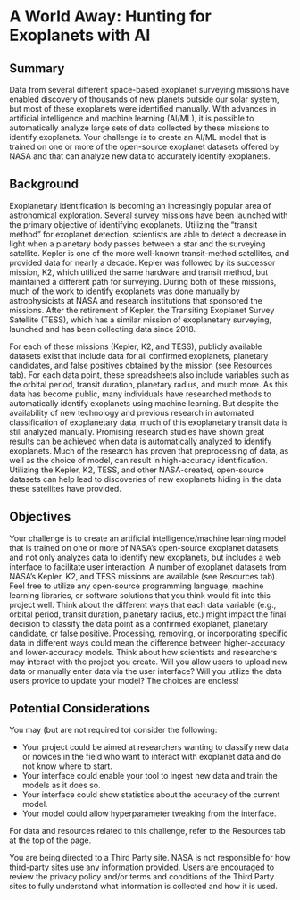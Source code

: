 # A World Away: Hunting for Exoplanets with AI

## Summary

Data from several different space-based exoplanet surveying missions have enabled discovery of thousands of new planets outside our solar system, but most of these exoplanets were identified manually. With advances in artificial intelligence and machine learning (AI/ML), it is possible to automatically analyze large sets of data collected by these missions to identify exoplanets. Your challenge is to create an AI/ML model that is trained on one or more of the open-source exoplanet datasets offered by NASA and that can analyze new data to accurately identify exoplanets.

## Background

Exoplanetary identification is becoming an increasingly popular area of astronomical exploration. Several survey missions have been launched with the primary objective of identifying exoplanets. Utilizing the “transit method” for exoplanet detection, scientists are able to detect a decrease in light when a planetary body passes between a star and the surveying satellite. Kepler is one of the more well-known transit-method satellites, and provided data for nearly a decade. Kepler was followed by its successor mission, K2, which utilized the same hardware and transit method, but maintained a different path for surveying. During both of these missions, much of the work to identify exoplanets was done manually by astrophysicists at NASA and research institutions that sponsored the missions. After the retirement of Kepler, the Transiting Exoplanet Survey Satellite (TESS), which has a similar mission of exoplanetary surveying, launched and has been collecting data since 2018.

For each of these missions (Kepler, K2, and TESS), publicly available datasets exist that include data for all confirmed exoplanets, planetary candidates, and false positives obtained by the mission (see Resources tab). For each data point, these spreadsheets also include variables such as the orbital period, transit duration, planetary radius, and much more. As this data has become public, many individuals have researched methods to automatically identify exoplanets using machine learning. But despite the availability of new technology and previous research in automated classification of exoplanetary data, much of this exoplanetary transit data is still analyzed manually. Promising research studies have shown great results can be achieved when data is automatically analyzed to identify exoplanets. Much of the research has proven that preprocessing of data, as well as the choice of model, can result in high-accuracy identification. Utilizing the Kepler, K2, TESS, and other NASA-created, open-source datasets can help lead to discoveries of new exoplanets hiding in the data these satellites have provided.

## Objectives

Your challenge is to create an artificial intelligence/machine learning model that is trained on one or more of NASA’s open-source exoplanet datasets, and not only analyzes data to identify new exoplanets, but includes a web interface to facilitate user interaction. A number of exoplanet datasets from NASA’s Kepler, K2, and TESS missions are available (see Resources tab). Feel free to utilize any open-source programming language, machine learning libraries, or software solutions that you think would fit into this project well. Think about the different ways that each data variable (e.g., orbital period, transit duration, planetary radius, etc.) might impact the final decision to classify the data point as a confirmed exoplanet, planetary candidate, or false positive. Processing, removing, or incorporating specific data in different ways could mean the difference between higher-accuracy and lower-accuracy models. Think about how scientists and researchers may interact with the project you create. Will you allow users to upload new data or manually enter data via the user interface? Will you utilize the data users provide to update your model? The choices are endless!

## Potential Considerations

You may (but are not required to) consider the following:

- Your project could be aimed at researchers wanting to classify new data or novices in the field who want to interact with exoplanet data and do not know where to start.
- Your interface could enable your tool to ingest new data and train the models as it does so.
- Your interface could show statistics about the accuracy of the current model.
- Your model could allow hyperparameter tweaking from the interface.

For data and resources related to this challenge, refer to the Resources tab at the top of the page.

You are being directed to a Third Party site. NASA is not responsible for how third-party sites use any information provided. Users are encouraged to review the privacy policy and/or terms and conditions of the Third Party sites to fully understand what information is collected and how it is used.
